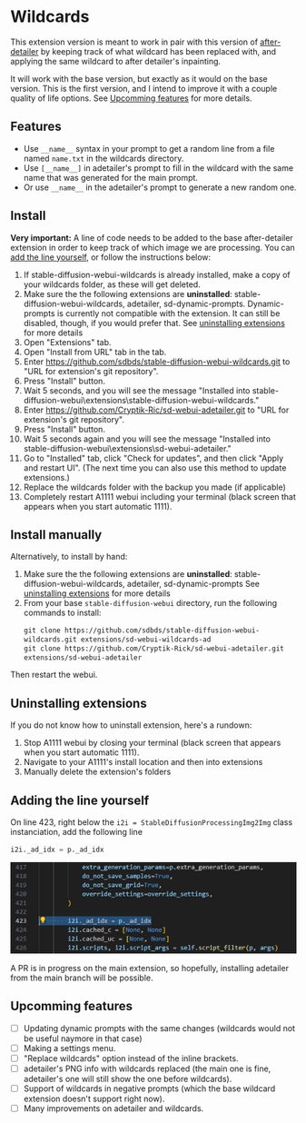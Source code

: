 # Wildcards
This extension version is meant to work in pair with this version of [after-detailer](https://github.com/Cryptik-Rick/sd-webui-adetailer) by keeping track of what wildcard has been replaced with, and applying the same wildcard to after detailer's inpainting.

It will work with the base version, but exactly as it would on the base version. This is the first version, and I intend to improve it with a couple quality of life options. See [Upcomming features](#upcomming_features) for more details.

## Features
 * Use `__name__` syntax in your prompt to get a random line from a file named `name.txt` in the wildcards directory.
 * Use `[__name__]` in adetailer's prompt to fill in the wildcard with the same name that was generated for the main prompt.
 * Or use `__name__` in the adetailer's prompt to generate a new random one.

## Install
**Very important:** A line of code needs to be added to the base after-detailer extension in order to keep track of which image we are processing. You can [add the line yourself](#adding-the-line-yourself), or follow the instructions below:

1. If stable-diffusion-webui-wildcards is already installed, make a copy of your wildcards folder, as these will get deleted.
1. Make sure the the following extensions are **uninstalled**: stable-diffusion-webui-wildcards, adetailer, sd-dynamic-prompts. Dynamic-prompts is currently not compatible with the extension. It can still be disabled, though, if you would prefer that. See [uninstalling extensions](#uninstalling-extensions) for more details
1. Open "Extensions" tab.
1. Open "Install from URL" tab in the tab.
1. Enter https://github.com/sdbds/stable-diffusion-webui-wildcards.git to "URL for extension's git repository".
1. Press "Install" button.
1. Wait 5 seconds, and you will see the message "Installed into stable-diffusion-webui\extensions\stable-diffusion-webui-wildcards."
1. Enter https://github.com/Cryptik-Ric/sd-webui-adetailer.git to "URL for extension's git repository".
1. Press "Install" button.
1. Wait 5 seconds again and you will see the message "Installed into stable-diffusion-webui\extensions\sd-webui-adetailer."
1. Go to "Installed" tab, click "Check for updates", and then click "Apply and restart UI". (The next time you can also use this method to update extensions.)
1. Replace the wildcards folder with the backup you made (if applicable)
1. Completely restart A1111 webui including your terminal (black screen that appears when you start automatic 1111).

## Install manually
Alternatively, to install by hand:

1. Make sure the the following extensions are **uninstalled**: stable-diffusion-webui-wildcards, adetailer, sd-dynamic-prompts See [uninstalling extensions](#uninstalling-extensions) for more details
2. From your base `stable-diffusion-webui` directory, run the following commands to install:
    ```
    git clone https://github.com/sdbds/stable-diffusion-webui-wildcards.git extensions/sd-webui-wildcards-ad
    git clone https://github.com/Cryptik-Rick/sd-webui-adetailer.git extensions/sd-webui-adetailer
    ```

Then restart the webui.


## Uninstalling extensions
If you do not know how to uninstall extension, here's a rundown:

1. Stop A1111 webui by closing your terminal (black screen that appears when you start automatic 1111).
1. Navigate to your A1111's install location and then into extensions
1. Manually delete the extension's folders

## Adding the line yourself

On line 423, right below the `i2i = StableDiffusionProcessingImg2Img` class instanciation, add the following line 

```python
i2i._ad_idx = p._ad_idx
```

![adetailer-code.png](images/adetailer-code.png)

A PR is in progress on the main extension, so hopefully, installing adetailer from the main branch will be possible.

## Upcomming features
 - [ ] Updating dynamic prompts with the same changes (wildcards would not be useful naymore in that case)
 - [ ] Making a settings menu.
 - [ ] "Replace wildcards" option instead of the inline brackets.
 - [ ] adetailer's PNG info with wildcards replaced (the main one is fine, adetailer's one will still show the one before wildcards).
 - [ ] Support of wildcards in negative prompts (which the base wildcard extension doesn't support right now).
 - [ ] Many improvements on adetailer and wildcards.
